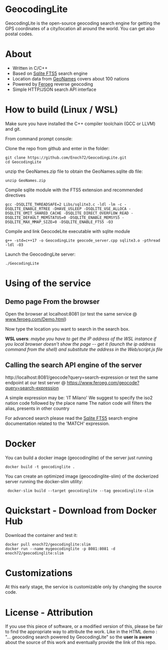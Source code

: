 # GeocodingLite

GeocodingLite is the open-source geocoding search engine for getting the GPS coordinates of a city/location all around the world. You can get also postal codes. 

# About

- Written in C/C++
- Based on [Sqlite FTS5](https://www.sqlite.org/fts5.html) search engine
- Location data from [GeoNames](https://www.geonames.org) covers about 100 nations 
- Powered by [Feroeg](https://feroeg.com) reverse geocoding
- Simple HTTP/JSON search API interface

# How to build (Linux / WSL)

Make sure you have installed the C++ compiler toolchain (GCC or LLVM) and git.

From command prompt console:

Clone the repo from github and enter in the folder:
```
git clone https://github.com/Enoch72/GeocodingLite.git
cd GeocodingLite
```

unzip the GeoNames.zip file to obtain the GeoNames.sqlite db file:
```
unzip GeoNames.zip
```


Compile sqlite module with the FTS5 extension and recommended directives
```
gcc -DSQLITE_THREADSAFE=2 Libs/sqlite3.c -ldl -lm -c -DSQLITE_ENABLE_RTREE -DHAVE_USLEEP -DSQLITE_USE_ALLOCA -DSQLITE_OMIT_SHARED_CACHE -DSQLITE_DIRECT_OVERFLOW_READ -DSQLITE_DEFAULT_MEMSTATUS=0 -DSQLITE_ENABLE_MEMSYS5 -DSQLITE_MAX_MMAP_SIZE=0 -DSQLITE_ENABLE_FTS5 -O3
```

Compile and link GeocodeLite executable with sqlite module
```
g++ -std=c++17 -o GeocodingLite geocode_server.cpp sqlite3.o -pthread -ldl -O3
```

Launch the GeocodingLite server:
```
./GeocodingLite
```

# Using of the service

## Demo page From the browser

Open the browser at localhost:8081 (or test the same service @ www.feroeg.com/Demo.html)

Now type the location you want to search in the search box.

**WSL users**: *maybe you have to get the IP address of the WSL instance if you local browser doesn't show the page -- get it (launch the ip address command from the shell) and substitute the address in the Web/script.js file* 


## Calling the search API engine of the server

 http://localhost:8081/geocode?query=search-expression or test the same endpoint at our test server @ https://www.feroeg.com/geocode?query=search-expression
 
 A simple expression may be: 'IT Milano' 
 We suggest to specify the iso2 nation code followed by the place name
 The nation code will filters the alias, presents in other country


 For advanced search please read the [Sqlite FTS5](https://www.sqlite.org/fts5.html) search engine documentation related to the 'MATCH' expression.

# Docker
 
 You can build a docker image (geocodinglite) of the server just running

```
docker build -t geocodinglite .
```
 
 You can create an optimized image (geocodinglite-slim) of the dockerized server running the docker-slim utility:

```
 docker-slim build --target geocodinglite --tag geocodinglite-slim
```
# Quickstart - Download from Docker Hub 

Download the container and test it:  

```
docker pull enoch72/geocodinglite:slim
docker run --name mygeocodinglite -p 8081:8081 -d enoch72/geocodinglite:slim
```

# Customizations
 At this early stage, the service is customizable only by changing the source code.
  
# License - Attribution 
 
If you use this piece of software, or a modified version of this, please be fair to find the appropriate way to attribute the work. Like in the HTML demo : "... geocoding search powered by GeocodingLite" so the **user is aware** about the source of this work and eventually provide the link of this repo.
